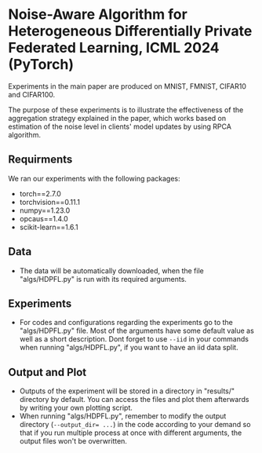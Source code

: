 # Noise-Aware Algorithm for Heterogeneous Differentially Private Federated Learning, ICML 2024 (PyTorch)

Experiments in the main paper are produced on MNIST, FMNIST, CIFAR10 and CIFAR100. 

The purpose of these experiments is to illustrate the effectiveness of the aggregation strategy explained in the paper, which works based on estimation of the noise level in clients' model updates by using RPCA algorithm.

## Requirments
We ran our experiments with the following packages:
* torch==2.7.0
* torchvision==0.11.1
* numpy==1.23.0
* opcaus==1.4.0
* scikit-learn==1.6.1

## Data
* The data will be automatically downloaded, when the file "algs/HDPFL.py" is run with its required arguments.
  
## Experiments
* For codes and configurations regarding the experiments go to the "algs/HDPFL.py" file. Most of the arguments have some default value as well as a short description. Dont forget to use ```--iid``` in your commands when running "algs/HDPFL.py", if you want to have an iid data split. 

## Output and Plot
* Outputs of the experiment will be stored in a directory in "results/" directory by default. You can access the files and plot them afterwards by writing your own plotting script.
* When running "algs/HDPFL.py", remember to modify the output directory (```--output_dir= ...```) in the code according to your demand so that if you run multiple process at once with different arguments, the output files won't be overwritten.
